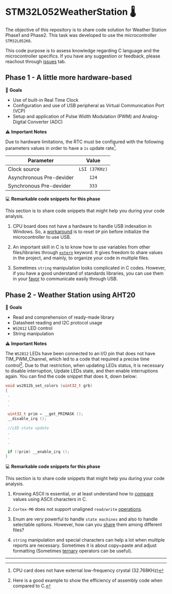 # STM32L052WeatherStation :thermometer:

The objective of this repository is to share code solution for Weather Station Phase1 and Phase2. This task was developed to use the microcontroller `STM32L052K6`.

This code purpose is to assess knowledge regarding C language and the microcontroller specifics. If you have any suggestion or feedback, please reachout through [issues](https://github.com/ArthurZuliani/STM32WeatherStation/issues/new) tab.

## Phase 1 - A little more hardware-based

:dart: **Goals** 

- Use of built-in Real Time Clock
- Configuration and use of USB peripheral as Virtual Communication Port (VCP)
- Setup and application of Pulse Width Modulation (PWM) and Analog-Digital Converter (ADC)

:warning: **Important Notes** 

 Due to hardware limitations, the RTC must be configured with the following parameters values in order to have a `1s` update rate[^1].

| Parameter                | Value         | 
| -------------------------|:-------------:| 
| Clock source             | `LSI (37KHz)` | 
| Asynchronous Pre-devider | `124`         | 
| Synchronous Pre-devider  | `333`         | 

:computer: **Remarkable code snippets for this phase**

This section is to share code snippets that might help you during your code analysis.

1. CPU board does not have a hardware to handle USB indexation in Windows. So, a [workaround](https://github.com/ArthurZuliani/STM32WeatherStation/blob/06770d298640cae5f74216863db1b754b39d3986/WS2022_TP16_Phase1_Solution/USB_DEVICE/App/usb_device.c#L68) is to reset `DP` pin before initialize the microcontroller to use USB.

2. An important skill in C is to know how to use variables from other files/libraries through [`extern`](https://github.com/ArthurZuliani/STM32WeatherStation/blob/06770d298640cae5f74216863db1b754b39d3986/WS2022_TP16_Phase1_Solution/USB_DEVICE/App/usbd_cdc_if.c#L53) keyword. It gives freedom to share values in the project, and mainly, to organize your code in multiple files.

3. Sometimes `string` manipulation looks complicated in C codes. However, if you have a good understand of standards libraries, you can use them in your [favor](https://github.com/ArthurZuliani/STM32WeatherStation/blob/06770d298640cae5f74216863db1b754b39d3986/WS2022_TP16_Phase1_Solution/USB_DEVICE/App/usbd_cdc_if.c#L270) to communicate easily through USB.

## Phase 2 - Weather Station using AHT20

:dart: **Goals** 

- Read and comprehension of ready-made library
- Datasheet reading and I2C protocol usage
- `WS2812` LED control
- String manipulation

:warning: **Important Notes** 

 The `WS2812` LEDs have been connected to an I/O pin that does not have TIM_PWM_Channel, which led to a code that required a precise time control[^2]. Due to that restriction, when updating LEDs status, it is necessary to disable interruption, Update LEDs state, and then enable interruptions again. You can find the code snippet that does it, down below:

 ```C
 void ws2812b_set_colors (uint32_t grb)
{
  .
  .
  .

  uint32_t prim = __get_PRIMASK ();
  __disable_irq ();

  //LED state update 
  .
  .
  .

  if (!prim) __enable_irq ();
}
 ```

:computer: **Remarkable code snippets for this phase**

This section is to share code snippets that might help you during your code analysis.

1. Knowing ASCII is essential, or at least understand how to [compare](https://github.com/ArthurZuliani/STM32WeatherStation/blob/06770d298640cae5f74216863db1b754b39d3986/WS2022_TP16_Phase2_Solution/USB_DEVICE/App/usbd_cdc_if.c#L273) values using ASCII characters in C.

2. `Cortex-M0` does not support unaligned `read/write` [operations](https://github.com/ArthurZuliani/STM32WeatherStation/blob/06770d298640cae5f74216863db1b754b39d3986/WS2022_TP16_Phase2_Solution/Core/Src/main.c#L118).

3. Enum are very powerful to handle `state machines` and also to handle selectable options. However, how can you [share](https://github.com/ArthurZuliani/STM32WeatherStation/blob/06770d298640cae5f74216863db1b754b39d3986/WS2022_TP16_Phase2_Solution/USB_DEVICE/App/usbd_cdc_if.c#L52) them among different files?

4. `string` manipulation and special characters can help a lot when multiple reports are necessary. Sometimes it is about copy+paste and adjust formatting (Sometimes [ternary](https://github.com/ArthurZuliani/STM32WeatherStation/blob/06770d298640cae5f74216863db1b754b39d3986/WS2022_TP16_Phase2_Solution/Core/Src/main.c#L343) operators can be useful).

---

[^1]: CPU card does not have external low-frequency crystal (32.768KHz)
[^2]: Here is a good example to show the efficiency of assembly code when compared to C.